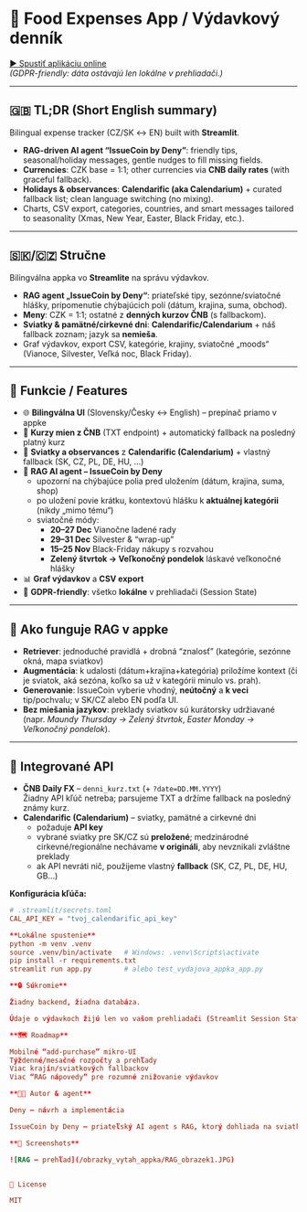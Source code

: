 # 💸 Food Expenses App / Výdavkový denník

[▶️ Spustiť aplikáciu online](https://vydajovaappka-yumqiidaqwjyf5kcauxygh.streamlit.app/)  
*(GDPR-friendly: dáta ostávajú len lokálne v prehliadači.)*

---

## 🇬🇧 TL;DR (Short English summary)
Bilingual expense tracker (CZ/SK ↔ EN) built with **Streamlit**.  
- **RAG-driven AI agent “IssueCoin by Deny”**: friendly tips, seasonal/holiday messages, gentle nudges to fill missing fields.  
- **Currencies**: CZK base = 1:1; other currencies via **CNB daily rates** (with graceful fallback).  
- **Holidays & observances**: **Calendarific (aka Calendarium)** + curated fallback list; clean language switching (no mixing).  
- Charts, CSV export, categories, countries, and smart messages tailored to seasonality (Xmas, New Year, Easter, Black Friday, etc.).

---

## 🇸🇰/🇨🇿 Stručne
Bilingválna appka vo **Streamlite** na správu výdavkov.  
- **RAG agent „IssueCoin by Deny“**: priateľské tipy, sezónne/sviatočné hlášky, pripomenutie chýbajúcich polí (dátum, krajina, suma, obchod).  
- **Meny**: CZK = 1:1; ostatné z **denných kurzov ČNB** (s fallbackom).  
- **Sviatky & pamätné/cirkevné dni**: **Calendarific/Calendarium** + náš fallback zoznam; jazyk sa **nemieša**.  
- Graf výdavkov, export CSV, kategórie, krajiny, sviatočné „moods“ (Vianoce, Silvester, Veľká noc, Black Friday).

---

## 🌟 Funkcie / Features
- 🌐 **Bilingválna UI** (Slovensky/Česky ↔ English) – prepínač priamo v appke  
- 💱 **Kurzy mien z ČNB** (TXT endpoint) + automatický fallback na posledný platný kurz  
- 📅 **Sviatky a observances** z **Calendarific (Calendarium)** + vlastný fallback (SK, CZ, PL, DE, HU, …)  
- 🤖 **RAG AI agent – IssueCoin by Deny**  
  - upozorní na chýbajúce polia pred uložením (dátum, krajina, suma, shop)  
  - po uložení povie krátku, kontextovú hlášku k **aktuálnej kategórii** (nikdy „mimo tému“)  
  - sviatočné módy:  
    - **20–27 Dec** Vianočne ladené rady  
    - **29–31 Dec** Silvester & “wrap-up”  
    - **15–25 Nov** Black-Friday nákupy s rozvahou  
    - **Zelený štvrtok → Veľkonočný pondelok** láskavé veľkonočné hlášky  
- 📊 **Graf výdavkov** a **CSV export**  
- 🔐 **GDPR-friendly**: všetko **lokálne** v prehliadači (Session State)

---

## 🧠 Ako funguje RAG v appke
- **Retriever**: jednoduché pravidlá + drobná “znalosť” (kategórie, sezónne okná, mapa sviatkov)  
- **Augmentácia**: k udalosti (dátum+krajina+kategória) priložíme kontext (či je sviatok, aká sezóna, koľko sa už v kategórii minulo vs. prah).  
- **Generovanie**: IssueCoin vyberie vhodný, **neútočný** a **k veci** tip/pochvalu; v SK/CZ alebo EN podľa UI.  
- **Bez miešania jazykov**: preklady sviatkov sú kurátorsky udržiavané (napr. *Maundy Thursday → Zelený štvrtok*, *Easter Monday → Veľkonočný pondelok*).

---

## 🔌 Integrované API
- **ČNB Daily FX** – `denni_kurz.txt` (+ `?date=DD.MM.YYYY`)  
  Žiadny API kľúč netreba; parsujeme TXT a držíme fallback na posledný známy kurz.  
- **Calendarific (Calendarium)** – sviatky, pamätné a cirkevné dni  
  - požaduje **API key**  
  - vybrané sviatky pre SK/CZ sú **preložené**; medzinárodné cirkevné/regionálne nechávame **v origináli**, aby nevznikali zvláštne preklady  
  - ak API nevráti nič, použijeme vlastný **fallback** (SK, CZ, PL, DE, HU, GB…)

**Konfigurácia kľúča:**
```toml
# .streamlit/secrets.toml
CAL_API_KEY = "tvoj_calendarific_api_key"

**Lokálne spustenie**
python -m venv .venv
source .venv/bin/activate   # Windows: .venv\Scripts\activate
pip install -r requirements.txt
streamlit run app.py        # alebo test_vydajova_appka_app.py

**🔒 Súkromie**

Žiadny backend, žiadna databáza.

Údaje o výdavkoch žijú len vo vašom prehliadači (Streamlit Session State).

**🗺️ Roadmap**

Mobilné “add-purchase” mikro-UI
Týždenné/mesačné rozpočty a prehľady
Viac krajín/sviatkových fallbackov
Viac “RAG nápovedy” pre rozumné znižovanie výdavkov

**👩‍💻 Autor & agent**

Deny – návrh a implementácia

IssueCoin by Deny – priateľský AI agent s RAG, ktorý dohliada na sviatky a dobré návyky

**📸 Screenshots**

![RAG – prehľad](/obrazky_vytah_appka/RAG_obrazek1.JPG)


📄 License

MIT
